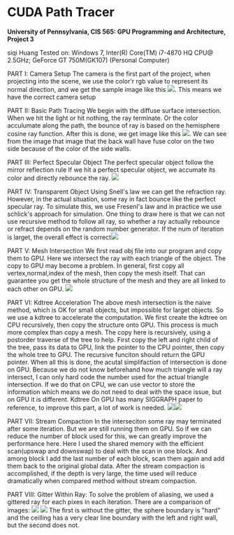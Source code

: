 CUDA Path Tracer
================

**University of Pennsylvania, CIS 565: GPU Programming and Architecture, Project 3**

siqi Huang Tested on: Windows 7, Inter(R) Core(TM) i7-4870 HQ CPU@ 2.5GHz; GeForce GT 750M(GK107) (Personal Computer)

PART I: Camera Setup
The camera is the first part of the project, when projecting into the scene, we use the color'r rgb value to represent its normal direction, and we get the sample image like this ![](img/sample.png). This means we have the correct camera setup

PART II: Basic Path Tracing
We begin with the diffuse surface intersection. When we hit the light or hit nothing, the ray terminate. Or the color acculumate along the path, the bounce of ray is based on the hemisphere cosine ray function. After this is done, we get image like this ![](img/withoutGitter.png). We can see from the image that image that the back wall have fuse color on the two side because of the color of the side walls.

PART III: Perfect Specular Object
The perfect specular object follow the mirror reflection rule If we hit a perfect specular object, we accumate its color and directly rebounce the ray. ![](img/basic1.png)

PART IV: Transparent Object
Using Snell's law we can get the refraction ray. However, in the actual situation, some ray in fact bounce like the perfect specular ray. To simulate this, we use Fresenl's law and in practice we use schlick's approach for simulation. One thing to draw here is that we can not use recursive method to follow all ray, so whether a ray actually rebounce or refract depends on the random number generator. If the num of iteration is larget, the overall effect is correct![](img/ball1.png)

PART V: Mesh Intersection
We first read obj file into our program and copy them to GPU. Here we intersect the ray with each triangle of the object. The copy to GPU may become a problem. In general, first copy all vertex,normal,index of the mesh, then copy the mesh itself. That can guarantee you get the whole structure of the mesh and they are all linked to each other on GPU. ![](img/bunny1.png)

PART VI:  Kdtree Acceleration
The above mesh intersection is the naive method, which is OK for small objects, but impossible for larget objects. So we use a kdtree to accelerate the computation. We first create the kdtree on CPU recursively, then copy the structure onto GPU. This process is much more complex than copy a mesh. The copy here is recursively, using a postorder traverse of the tree to help. First copy the left and right child of the tree, pass its data to GPU, link the pointer to the CPU pointer, then copy the whole tree to GPU. The recursive funciton should return the GPU pointer. When all this is done, the acutal simplifaction of intersection is done on GPU. Because we do not know beforehand how much triangle will a ray intersect, I can only hard code the number used for the actual triangle intersection. If we do that on CPU, we can use vector to store the information which means we do not need to deal with the space issue, but on GPU it is different. Kdtree On GPU has many SIGGRAPH paper to reference, to improve this part, a lot of work is needed.
![](img/dragon1.png)![](img/dragon3.png)

PART VII: Stream Compaction
In the interseciton some ray may terminated after some iteration. But we are still running them on GPU. So if we can reduce the number of block used for this, we can greatly improve the performance here. Here I used the shared memory with the efficient scan(upswap and downswap) to deal with the scan in one block. And among block I add the last number of each block, scan them again and add them back to the original global data. After the stream compaction is accomplished, if the depth is very large, the time used will reduce dramatically when compared method without stream compaction.

PART VIII: Gitter Within Ray:
To solve the problem of aliasing, we used a gittered ray for each pixes in each iteration.
There are a comparison of images:
![](img/withoutGitter.png)
![](img/withGitter.png)
The first is without the gitter, the sphere boundary is "hard" and the ceilling has a very clear line boundary with the left and right wall, but the second does not.


